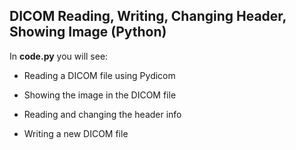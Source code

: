 ## DICOM Reading, Writing, Changing Header, Showing Image (Python)    

In **code.py** you will see:

- Reading a DICOM file using Pydicom

- Showing the image in the DICOM file

- Reading and changing the header info

- Writing a new DICOM file
